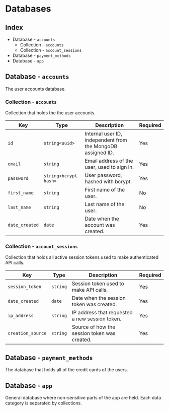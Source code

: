 # Databases

## Index

* Database - `accounts`
  * Collection - `accounts`
  * Collection - `account_sessions`
* Database - `payment_methods`
* Database - `app`

## Database - `accounts`

The user accounts database.

### Collection - `accounts`

Collection that holds the the user accounts.

|Key|Type|Description|Required|
|-|-|-|-|
|`id`|`string<uuid>`|Internal user ID, independent from the MongoDB assigned ID.|Yes|
|`email`|`string`|Email address of the user, used to sign in.|Yes|
|`password`|`string<bcrypt hash>`|User password, hashed with bcrypt.|Yes|
|`first_name`|`string`|First name of the user.|No|
|`last_name`|`string`|Last name of the user.|No|
|`date_created`|`date`|Date when the account was created.|Yes|

### Collection - `account_sessions`

Collection that holds all active session tokens used to make authenticated API calls.

|Key|Type|Description|Required|
|-|-|-|-|
|`session_token`|`string`|Session token used to make API calls.|Yes|
|`date_created`|`date`|Date when the session token was created.|Yes|
|`ip_address`|`string`|IP address that requested a new session token.|Yes|
|`creation_source`|`string`|Source of how the session token was created.|Yes|

## Database - `payment_methods`

The database that holds all of the credit cards of the users.

## Database - `app`

General database where non-sensitive parts of the app are held. Each data category is separated by collections.